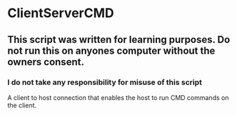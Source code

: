 # ClientServerCMD
## This script was written for **learning purposes**. Do not run this on anyones computer **without the owners consent**.
### I **do not** take any responsibility for misuse of this script

A client to host connection that enables the host to run CMD commands on the client.

